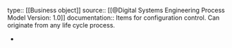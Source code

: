 type:: [[Business object]]
source:: [[@Digital Systems Engineering Process Model Version: 1.0]]
documentation:: Items for configuration control. Can originate from any life cycle process.

-